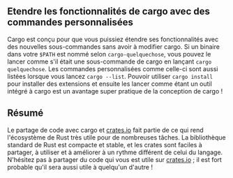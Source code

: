 <!--
## Extending Cargo with Custom Commands
-->

## Etendre les fonctionnalités de cargo avec des commandes personnalisées

<!--
Cargo is designed so you can extend it with new subcommands without having to
modify Cargo. If a binary in your `$PATH` is named `cargo-something`, you can
run it as if it was a Cargo subcommand by running `cargo something`. Custom
commands like this are also listed when you run `cargo --list`. Being able to
use `cargo install` to install extensions and then run them just like the
built-in Cargo tools is a super convenient benefit of Cargo’s design!
-->

Cargo est conçu pour que vous puissiez étendre ses fonctionnalités avec des
nouvelles sous-commandes sans avoir à modifier cargo. Si un binaire dans votre
`$PATH` est nommé selon `cargo-quelquechose`, vous pouvez le lancer comme s'il
était une sous-commande de cargo en lançant `cargo quelquechose`. Les commandes
personnalisées comme celle-ci  sont aussi listées lorsque vous lancez
`cargo --list`. Pouvoir utiliser `cargo install` pour installer des extensions
et ensuite les lancer comme étant un outil intégré à cargo est un avantage
super pratique de la conception de cargo !

<!--
## Summary
-->

## Résumé

<!--
Sharing code with Cargo and [crates.io](https://crates.io/)<!-- ignore -- > is
part of what makes the Rust ecosystem useful for many different tasks. Rust’s
standard library is small and stable, but crates are easy to share, use, and
improve on a timeline different from that of the language. Don’t be shy about
sharing code that’s useful to you on [crates.io](https://crates.io/)<!-- ignore
-- >; it’s likely that it will be useful to someone else as well!
-->

Le partage de code avec cargo et [crates.io](https://crates.io/)<!-- ignore -->
fait partie de ce qui rend l'écosystème de Rust très utile pour de nombreuses
tâches. La bibliothèque standard de Rust est compacte et stable, et les crates
sont faciles à partager, à utiliser et à améliorer à un rythme différent
de celui du langage. N'hésitez pas à partager du code qui vous est utile sur
[crates.io](https://crates.io/)<!-- ignore --> ; il est fort probable qu'il
sera aussi utile à quelqu'un d'autre !

